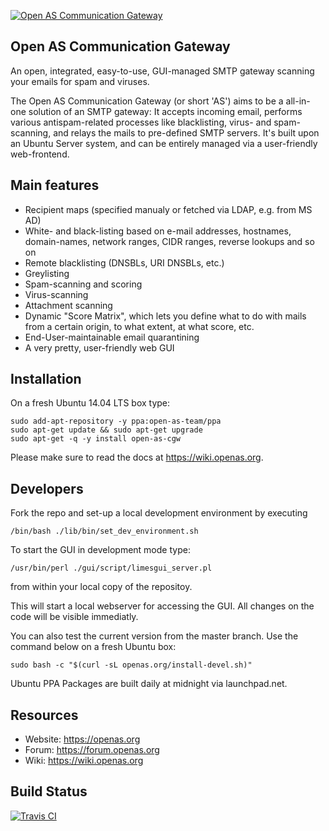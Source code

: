 [![Open AS Communication Gateway](https://openas.org/assets/img/logo.png)](https://openas.org) 
## Open AS Communication Gateway

An open, integrated, easy-to-use, GUI-managed SMTP gateway scanning your emails for spam and viruses.

The Open AS Communication Gateway (or short 'AS') aims to be a all-in-one solution of an SMTP gateway: It accepts incoming email, performs various antispam-related processes like blacklisting, virus- and spam-scanning, and relays the mails to pre-defined SMTP servers. It's built upon an Ubuntu Server system, and can be entirely managed via a user-friendly web-frontend.

Main features
----------------------------------------

 * Recipient maps (specified manualy or fetched via LDAP, e.g. from MS AD)
 * White- and black-listing based on e-mail addresses, hostnames, domain-names, network ranges, CIDR ranges, reverse lookups and so on
 * Remote blacklisting (DNSBLs, URI DNSBLs, etc.)
 * Greylisting
 * Spam-scanning and scoring
 * Virus-scanning
 * Attachment scanning
 * Dynamic "Score Matrix", which lets you define what to do with mails from a certain origin, to what extent, at what score, etc.
 * End-User-maintainable email quarantining
 * A very pretty, user-friendly web GUI

Installation
----------------------------------------

On a fresh Ubuntu 14.04 LTS box type:

	sudo add-apt-repository -y ppa:open-as-team/ppa
	sudo apt-get update && sudo apt-get upgrade
	sudo apt-get -q -y install open-as-cgw

Please make sure to read the docs at https://wiki.openas.org.

Developers
----------------------------------------

Fork the repo and set-up a local development environment by executing

	/bin/bash ./lib/bin/set_dev_environment.sh

To start the GUI in development mode type:

	/usr/bin/perl ./gui/script/limesgui_server.pl

from within your local copy of the repositoy.

This will start a local webserver for accessing the GUI.
All changes on the code will be visible immediatly.


You can also test the current version from the master branch.
Use the command below on a fresh Ubuntu box:

	sudo bash -c "$(curl -sL openas.org/install-devel.sh)"

Ubuntu PPA Packages are built daily at midnight via launchpad.net.

Resources
----------------------------------------
* Website: https://openas.org
* Forum:   https://forum.openas.org
* Wiki:    https://wiki.openas.org

Build Status
----------------------------------------

[![Travis CI](https://travis-ci.org/open-as-team/open-as-cgw.svg?branch=master)](https://travis-ci.org/open-as-team/open-as-cgw)

